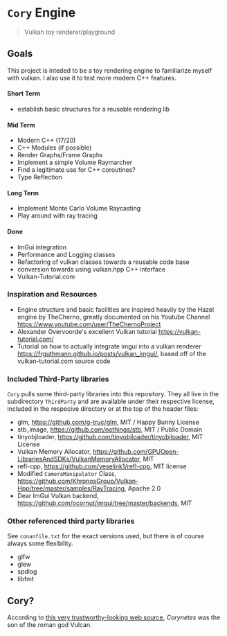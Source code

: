# `Cory` Engine
> Vulkan toy renderer/playground

## Goals
This project is inteded to be a toy rendering engine to familiarize myself with vulkan.
I also use it to test more modern C++ features.


#### Short Term
 - establish basic structures for a reusable rendering lib

#### Mid Term
 - Modern C++ (17/20)
 - C++ Modules (if possible)
 - Render Graphs/Frame Graphs
 - Implement a simple Volume Raymarcher
 - Find a legitimate use for C++ coroutines?
 - Type Reflection

#### Long Term
 - Implement Monte Carlo Volume Raycasting
 - Play around with ray tracing

#### Done
 - ImGui integration
 - Performance and Logging classes
 - Refactoring of vulkan classes towards a reusable code base
 - conversion towards using vulkan.hpp C++ interface
 - Vulkan-Tutorial.com

### Inspiration and Resources
 - Engine structure and basic facilities are inspired heavily by the Hazel engine by TheCherno, greatly documented on his Youtube Channel https://www.youtube.com/user/TheChernoProject
 - Alexander Overvoorde's excellent Vulkan tutorial https://vulkan-tutorial.com/
 - Tutorial on how to actually integrate imgui into a vulkan renderer https://frguthmann.github.io/posts/vulkan_imgui/, based off of the vulkan-tutorial.com source code


### Included Third-Party libraries
`Cory` pulls some third-party libraries into this repository. They all live in the subdirectory `ThirdParty` and are available under their respective license, included in the respecive directory or at the top of the header files:
 - glm, https://github.com/g-truc/glm, MIT / Happy Bunny License
 - stb_image, https://github.com/nothings/stb, MIT / Public Domain
 - tinyobjloader, https://github.com/tinyobjloader/tinyobjloader, MIT License
 - Vulkan Memory Allocator, https://github.com/GPUOpen-LibrariesAndSDKs/VulkanMemoryAllocator, MIT
 - refl-cpp, https://github.com/veselink1/refl-cpp, MIT license
 - Modified `CameraManipulator` Class, https://github.com/KhronosGroup/Vulkan-Hpp/tree/master/samples/RayTracing, Apache 2.0
 - Dear ImGui Vulkan backend, https://github.com/ocornut/imgui/tree/master/backends, MIT

### Other referenced third party libraries
See `conanfile.txt` for the exact versions used, but there is of course always some flexibility.
 - glfw
 - glew
 - spdlog
 - libfmt


## Cory?
According to [this very trustworthy-looking web source](http://www.talesbeyondbelief.com/roman-gods/vulcan.htm), *Corynetes* was the son of the roman god Vulcan.
